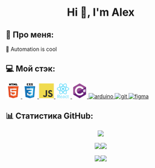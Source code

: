 # <div align="center">Hi 👋, I'm Alex</div>

## 💫 Про меня:

🤖 Automation is cool

## 💻 Мой стэк:
<p align="left"> <a href="https://www.w3.org/html/" target="_blank" rel="noreferrer"> <img src="https://raw.githubusercontent.com/devicons/devicon/master/icons/html5/html5-original-wordmark.svg" alt="html5" width="40" height="40"/> </a> <a href="https://www.w3schools.com/css/" target="_blank" rel="noreferrer"> <img src="https://raw.githubusercontent.com/devicons/devicon/master/icons/css3/css3-original-wordmark.svg" alt="css3" width="40" height="40"/> </a><a href="https://developer.mozilla.org/en-US/docs/Web/JavaScript" target="_blank" rel="noreferrer"> <img src="https://raw.githubusercontent.com/devicons/devicon/master/icons/javascript/javascript-original.svg" alt="javascript" width="40" height="40"/> </a> <a href="https://reactjs.org/" target="_blank" rel="noreferrer"> <img src="https://raw.githubusercontent.com/devicons/devicon/master/icons/react/react-original-wordmark.svg" alt="react" width="40" height="40"/> </a> <a href="https://www.w3schools.com/cs/" target="_blank" rel="noreferrer"> <img src="https://raw.githubusercontent.com/devicons/devicon/master/icons/csharp/csharp-original.svg" alt="csharp" width="40" height="40"/> </a><a href="https://www.arduino.cc/" target="_blank" rel="noreferrer"> <img src="https://cdn.worldvectorlogo.com/logos/arduino-1.svg" alt="arduino" width="40" height="40"/> </a>    <a href="https://git-scm.com/" target="_blank" rel="noreferrer"> <img src="https://www.vectorlogo.zone/logos/git-scm/git-scm-icon.svg" alt="git" width="40" height="40"/> </a><a href="https://www.figma.com/" target="_blank" rel="noreferrer"> <img src="https://www.vectorlogo.zone/logos/figma/figma-icon.svg" alt="figma" width="40" height="40"/> </a>   </p>

## 📊 Статистика GitHub:

<div align="center">

![](https://github-profile-summary-cards.vercel.app/api/cards/profile-details?username=AlexandrIdVy&theme=nord_bright)

![](https://github-profile-summary-cards.vercel.app/api/cards/most-commit-language?username=AlexandrIdVy&theme=nord_bright)![](https://github-profile-summary-cards.vercel.app/api/cards/repos-per-language?username=AlexandrIdVy&theme=nord_bright)

![](https://github-profile-summary-cards.vercel.app/api/cards/stats?username=AlexandrIdVy&theme=nord_bright)![](https://github-profile-summary-cards.vercel.app/api/cards/productive-time?username=AlexandrIdVy&theme=nord_bright)

</div>


